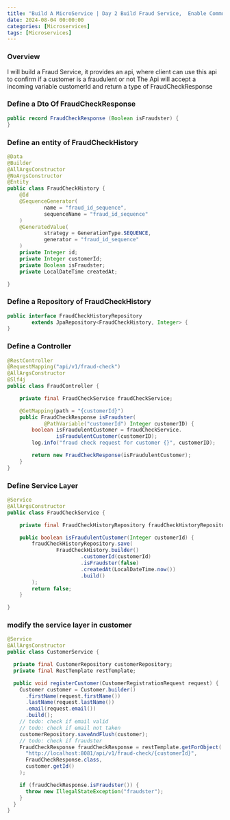 ```yaml
---
title: "Build A MicroService | Day 2 Build Fraud Service,  Enable Communication Between Services"
date: 2024-08-04 00:00:00
categories: [Microservices]
tags: [Microservices]
---
```


### Overview
I will build a Fraud Service, it provides an api, where client can use this api to confirm if a customer is a fraudulent or not 
The Api will accept a incoming variable customerId and return a type of FraudCheckResponse

### Define a Dto Of FraudCheckResponse
```java
public record FraudCheckResponse (Boolean isFraudster) {
}
```

### Define an entity of FraudCheckHistory 
```java
@Data
@Builder
@AllArgsConstructor
@NoArgsConstructor
@Entity
public class FraudCheckHistory {
    @Id
    @SequenceGenerator(
            name = "fraud_id_sequence",
            sequenceName = "fraud_id_sequence"
    )
    @GeneratedValue(
            strategy = GenerationType.SEQUENCE,
            generator = "fraud_id_sequence"
    )
    private Integer id;
    private Integer customerId;
    private Boolean isFraudster;
    private LocalDateTime createdAt;

}
```

### Define a Repository of FraudCheckHistory
```java
public interface FraudCheckHistoryRepository
        extends JpaRepository<FraudCheckHistory, Integer> {
}
```

### Define a Controller 
```java
@RestController
@RequestMapping("api/v1/fraud-check")
@AllArgsConstructor
@Slf4j
public class FraudController {

    private final FraudCheckService fraudCheckService;

    @GetMapping(path = "{customerId}")
    public FraudCheckResponse isFraudster(
            @PathVariable("customerId") Integer customerID) {
        boolean isFraudulentCustomer = fraudCheckService.
                isFraudulentCustomer(customerID);
        log.info("fraud check request for customer {}", customerID);

        return new FraudCheckResponse(isFraudulentCustomer);
    }
}
```


### Define Service Layer
```java
@Service
@AllArgsConstructor
public class FraudCheckService {

    private final FraudCheckHistoryRepository fraudCheckHistoryRepository;

    public boolean isFraudulentCustomer(Integer customerId) {
        fraudCheckHistoryRepository.save(
                FraudCheckHistory.builder()
                        .customerId(customerId)
                        .isFraudster(false)
                        .createdAt(LocalDateTime.now())
                        .build()
        );
        return false;
    }

}
```


### modify the service layer in customer 
```java
@Service
@AllArgsConstructor
public class CustomerService {

  private final CustomerRepository customerRepository;
  private final RestTemplate restTemplate;

  public void registerCustomer(CustomerRegistrationRequest request) {
    Customer customer = Customer.builder()
      .firstName(request.firstName())
      .lastName(request.lastName())
      .email(request.email())
      .build();
    // todo: check if email valid
    // todo: check if email not taken
    customerRepository.saveAndFlush(customer);
    // todo: check if fraudster
    FraudCheckResponse fraudCheckResponse = restTemplate.getForObject(
      "http://localhost:8081/api/v1/fraud-check/{customerId}",
      FraudCheckResponse.class,
      customer.getId()
    );

    if (fraudCheckResponse.isFraudster()) {
      throw new IllegalStateException("fraudster");
    }
  }
}
```
